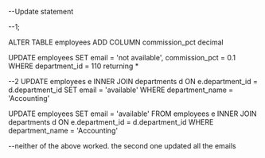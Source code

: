--Update statement

--1;

ALTER TABLE employees ADD COLUMN commission_pct decimal

UPDATE employees
SET email = 'not available',
commission_pct = 0.1
WHERE department_id = 110
returning *

--2
UPDATE employees e
INNER JOIN departments d
ON e.department_id = d.department_id
SET email = 'available'
WHERE department_name = 'Accounting'

UPDATE employees
SET email = 'available'
FROM employees e
INNER JOIN departments d
ON e.department_id = d.department_id
WHERE department_name = 'Accounting'

--neither of the above worked. the second one updated all the emails









